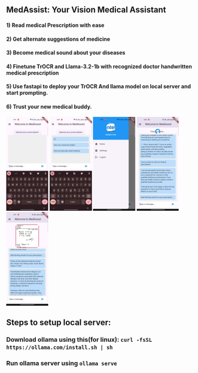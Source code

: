 ## MedAssist: Your Vision Medical Assistant 

#### 1) Read medical Prescription with ease
#### 2) Get alternate suggestions of medicine
#### 3) Become medical sound about your diseases
#### 4) Finetune TrOCR and Llama-3.2-1b with recognized doctor handwritten medical prescription
#### 5) Use fastapi to deploy your TrOCR And llama model on local server and start prompting.
#### 6) Trust your new medical buddy.
<p><img src="medassist1.jpeg" height="250">
<img src="medassist2.jpeg" height="250">
<img src="medassist3.jpeg" height="250">
<img src="medassist4jpeg" height="250">
<img src="medassist5.jpeg" height="250">
</p>

## Steps to setup local server:
### Download ollama using this(for linux): ```curl -fsSL https://ollama.com/install.sh | sh```
### Run ollama server using ``` ollama serve ```


